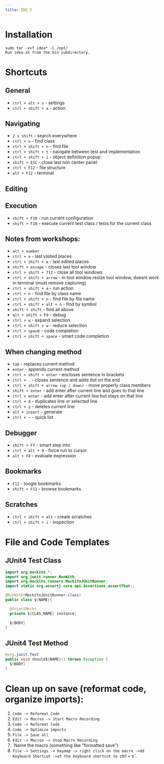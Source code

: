 ```yaml
---
title: IDE 2
---
```

# Installation
```
sudo tar -xvf idea* -C /opt/
Run idea.sh from the bin subdirectory.
```

# Shortcuts

## General

* `ctrl + alt + s` - settings
* `ctrl + shift + a` - action

## Navigating

* `2 x shift` - search everywhere
* `ctrl + n` - find class
* `ctrl + shift + n` - find file
* `ctrl + shift + t` - navigate between test and implementation
* `ctrl + shift + i` - object definition popup
* `shift + ESC` - close last non center panel
* `ctrl + F12` - file structure
* `alt + F12` - terminal

## Editing

## Execution

* `shift + F10` - run current configuration
* `shift + F10` - execute current test class / tests for the current class

## Notes from workshops:

* `alt + number`
* `ctrl + e` - last visited places
* `ctrl + shift + e` - last edited places
* `shift + escape` - closes last tool window
* `ctrl + shift + f12` - close all tool windows
* `ctrl + shift + arrow` - in tool window resize tool window, doesnt work in terminal (must remove capturing)
* `ctrl + shift + a` - run action
* `ctrl + n` - find file by class name
* `ctrl + shift + n` - find file by file name
* `ctrl + shift + alt + n` - find by symbol
* `shift + shift` - find all above
* `alt + shift + F9` - debug
* `ctrl + w` - expand selection
* `ctrl + shift + w` - reduce selection
* `ctrl + spac`e - code completion
* `ctrl + shift + space` - smart code completion

## When changing method

* `tab` - replaces current method
* `enter` - appends current method
* `ctrl + shift + enter` - encloses sentence in brackets
* `ctrl + .` - closes sentence and adds dot on the end
* `ctrl + shift + arrow (up / down)` - move properly class members
* `shift + enter` - add enter after current line and goes to that line
* `ctrl + enter` - add enter after current line but stays on that line
* `ctrl + d` - duplicates line or selected line
* `ctrl + y` - deletes current line
* `alt + insert` - generate
* `ctrl + ~` - quick list

## Debugger

* `shift + F7` - smart step into
* `ctrl + alt + 9` - force run to cursor
* `alt + F8` - evaluate expression

## Bookmarks

* `F11` - toogle bookmarks
* `shift + F11` - browse bookmarks

## Scratches

* `ctrl + shift + alt` - create scratches
* `ctrl + shift + i` - inspection

# File and Code Templates

## JUnit4 Test Class

```java
import org.mockito.*;
import org.junit.runner.RunWith;
import org.mockito.runners.MockitoJUnitRunner;
import static org.assertj.core.api.Assertions.assertThat;;

@RunWith(MockitoJUnitRunner.class)
public class ${NAME}{

  @InjectMocks
  private ${CLAS_NAME} instance;
  
  ${BODY}
}
```

## JUnit4 Test Method

```java
@org.junit.Test
public void should${NAME}() throws Exception {
  ${BODY}
}
```

# Clean up on save (reformat code, organize imports):

1. `Code -> Reformat Code`
2. `Edit -> Macros -> Start Macro Recording`
3. `Code -> Reformat Code`
3. `Code -> Optimize imports`
4. `File -> Save all`
5. `Edit -> Macros -> Stop Macro Recording`
6. `Name the macro (something like "formatted save")
7. `File -> Settings -> Keymap -> right click on the macro ->dd Keyboard Shortcut ->et the keyboard shortcut to `ctrl + s`. 
